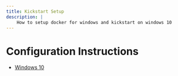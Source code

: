 ```yaml
---
title: Kickstart Setup
description: |
    How to setup docker for windows and kickstart on windows 10
---
```


# Configuration Instructions

- [Windows 10](/setup/windows10)